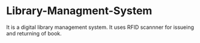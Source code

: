# Library-Managment-System
It is a digital library management system. 
It uses RFID scannner for issueing and returning of book.
